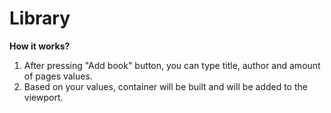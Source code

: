 # Library
**How it works?**
1. After pressing "Add book" button, you can type title, author and amount of pages values.
2. Based on your values, container will be built and will be added to the viewport.